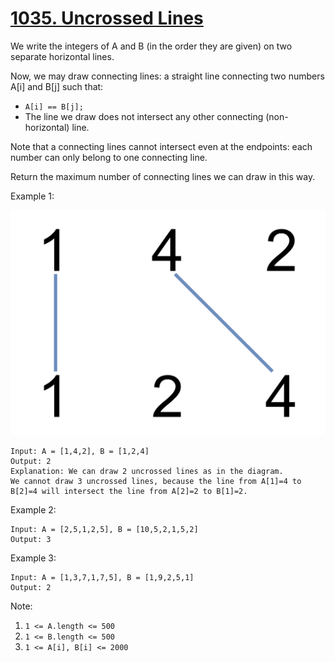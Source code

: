 # [1035. Uncrossed Lines](https://leetcode.com/problems/uncrossed-lines/)

We write the integers of A and B (in the order they are given) on two separate horizontal lines.

Now, we may draw connecting lines: a straight line connecting two numbers A[i] and B[j] such that:

- `A[i] == B[j];`
- The line we draw does not intersect any other connecting (non-horizontal) line.

Note that a connecting lines cannot intersect even at the endpoints: each number can only belong to one connecting line.

Return the maximum number of connecting lines we can draw in this way.

Example 1:

![1](1.png)

```text
Input: A = [1,4,2], B = [1,2,4]
Output: 2
Explanation: We can draw 2 uncrossed lines as in the diagram.
We cannot draw 3 uncrossed lines, because the line from A[1]=4 to B[2]=4 will intersect the line from A[2]=2 to B[1]=2.
```

Example 2:

```text
Input: A = [2,5,1,2,5], B = [10,5,2,1,5,2]
Output: 3
```

Example 3:

```text
Input: A = [1,3,7,1,7,5], B = [1,9,2,5,1]
Output: 2
```

Note:

1. `1 <= A.length <= 500`
1. `1 <= B.length <= 500`
1. `1 <= A[i], B[i] <= 2000`
